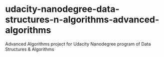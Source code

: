 # udacity-nanodegree-data-structures-n-algorithms-advanced-algorithms
Advanced Algorithms project for Udacity Nanodegree program of Data Structures &amp; Algorithms
